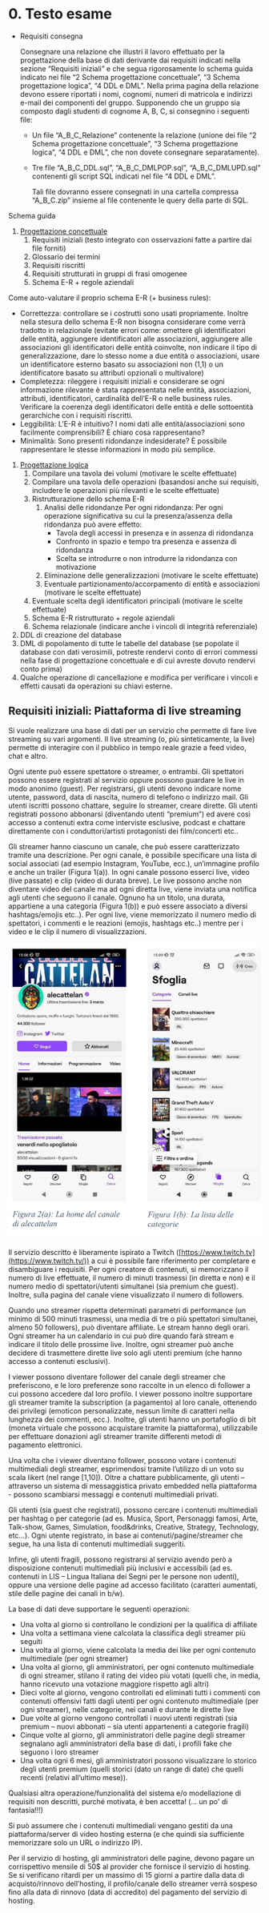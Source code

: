 # 0. Testo esame

- Requisiti consegna

    Consegnare una relazione che illustri il lavoro effettuato per la progettazione della base di dati derivante dai requisiti indicati nella sezione “Requisiti iniziali” e che segua rigorosamente lo schema guida indicato nei file “2 Schema progettazione concettuale”, “3 Schema progettazione logica”, “4 DDL e DML”. Nella prima pagina della relazione devono essere riportati i nomi, cognomi, numeri di matricola e indirizzi e-mail dei componenti del gruppo.
    Supponendo che un gruppo sia composto dagli studenti di cognome A, B, C, si consegnino i
    seguenti file:

  - Un file “A_B_C_Relazione” contenente la relazione (unione dei file “2 Schema
    progettazione concettuale”, “3 Schema progettazione logica”, “4 DDL e DML”, che non
    dovete consegnare separatamente).
  - Tre file “A_B_C_DDL.sql”, “A_B_C_DMLPOP.sql”, “A_B_C_DMLUPD.sql”
    contenenti gli script SQL indicati nel file “4 DDL e DML”.

    Tali file dovranno essere consegnati in una cartella compressa “A_B_C.zip” insieme al file contenente le query della parte di SQL.

Schema guida

1. [Progettazione concettuale](/Exam/Progettazione_concettuale.md)
    1. Requisiti iniziali (testo integrato con osservazioni fatte a partire dai file forniti)
    2. Glossario dei termini
    3. Requisiti riscritti
    4. Requisiti strutturati in gruppi di frasi omogenee
    5. Schema E-R + regole aziendali

Come auto-valutare il proprio schema E-R (+ business rules):

- Correttezza: controllare se i costrutti sono usati propriamente. Inoltre nella stesura dello schema E-R non bisogna considerare come verrà tradotto in relazionale (evitate errori come: omettere gli identificatori delle entità, aggiungere identificatori alle associazioni, aggiungere alle associazioni gli identificatori delle entità coinvolte, non indicare il tipo di generalizzazione, dare lo stesso nome a due entità o associazioni, usare un identificatore esterno basato su associazioni non (1,1) o un identificatore basato su attributi opzionali o multivalore)
- Completezza: rileggere i requisiti iniziali e considerare se ogni informazione rilevante è stata rappresentata nelle entità, associazioni, attributi, identificatori, cardinalità dell’E-R o nelle business rules. Verificare la coerenza degli identificatori delle entità e delle sottoentità gerarchiche con i requisiti riscritti.
- Leggibilità: L’E-R è intuitivo? I nomi dati alle entità/associazioni sono facilmente comprensibili? È chiaro cosa rappresentano?
- Minimalità: Sono presenti ridondanze indesiderate? È possibile rappresentare le
stesse informazioni in modo più semplice.

1. [Progettazione logica](/Exam/Progettazione_logica.md)
    1. Compilare una tavola dei volumi (motivare le scelte effettuate)
    2. Compilare una tavola delle operazioni (basandosi anche sui requisiti, includere le operazioni più rilevanti e le scelte effettuate)
    3. Ristrutturazione dello schema E-R
        1. Analisi delle ridondanze
        Per ogni ridondanza:
        Per ogni operazione significativa su cui la presenza/assenza della ridondanza può avere effetto:
            - Tavola degli accessi in presenza e in assenza di ridondanza
            - Confronto in spazio e tempo tra presenza e assenza di ridondanza
            - Scelta se introdurre o non introdurre la ridondanza con motivazione
        2. Eliminazione delle generalizzazioni (motivare le scelte effettuate)
        3. Eventuale partizionamento/accorpamento di entità e associazioni (motivare le scelte effettuate)
    4. Eventuale scelta degli identificatori principali (motivare le scelte effettuate)
    5. Schema E-R ristrutturato + regole aziendali
    6. Schema relazionale (indicare anche i vincoli di integrità referenziale)
2. DDL di creazione del database
3. DML di popolamento di tutte le tabelle del database (se popolate il database con dati verosimili, potreste rendervi conto di errori commessi nella fase di progettazione concettuale e di cui avreste dovuto rendervi conto prima)
4. Qualche operazione di cancellazione e modifica per verificare i vincoli e effetti causati da operazioni su chiavi esterne.

## Requisiti iniziali: Piattaforma di live streaming

Si vuole realizzare una base di dati per un servizio che permette di fare live streaming su vari argomenti. Il live streaming (o, più sinteticamente, la live) permette di interagire con il pubblico in tempo reale grazie a feed video, chat e altro.

Ogni utente può essere spettatore o streamer, o entrambi. Gli spettatori possono essere registrati al
servizio oppure possono guardare le live in modo anonimo (guest). Per registrarsi, gli utenti devono
indicare nome utente, password, data di nascita, numero di telefono o indirizzo mail. Gli utenti iscritti possono chattare, seguire lo streamer, creare dirette. Gli utenti registrati possono abbonarsi
(diventando utenti “premium”) ed avere così accesso a contenuti extra come interviste esclusive,
podcast e chattare direttamente con i conduttori/artisti protagonisti dei film/concerti etc..

Gli streamer hanno ciascuno un canale, che può essere caratterizzato tramite una descrizione. Per
ogni canale, è possibile specificare una lista di social associati (ad esempio Instagram, YouTube,
ecc.), un’immagine profilo e anche un trailer (Figura 1(a)). In ogni canale possono esserci live, video
(live passate) e clip (video di durata breve). Le live possono anche non diventare video del canale ma ad ogni diretta live, viene inviata una notifica agli utenti che seguono il canale. Ognuno ha un titolo, una durata, appartiene a una categoria (Figura 1(b)) e può essere associato a diversi hashtags/emojis etc..). Per ogni live, viene memorizzato il numero medio di spettatori, i commenti e le reazioni (emojis, hashtags etc..) mentre per i video e le clip il numero di visualizzazioni.

![Untitled](/Exam/Images/Untitled.png)

Il servizio descritto è liberamente ispirato a Twitch ([https://www.twitch.tv](https://www.twitch.tv/)) a cui è possibile fare riferimento per completare e disambiguare i requisiti.
Per ogni creatore di contenuti, si memorizzano il numero di live effettuate, il numero di minuti trasmessi (in diretta e non) e il numero medio di spettatori/utenti simultanei (sia premium che guest). Inoltre, sulla pagina del canale viene visualizzato il numero di followers.

Quando uno streamer rispetta determinati parametri di performance (un minimo di 500 minuti trasmessi, una media di tre o più spettatori simultanei, almeno 50 followers), può diventare affiliate. Le stream hanno degli orari. Ogni streamer ha un calendario in cui può dire quando farà stream e indicare il titolo delle prossime live. Inoltre, ogni streamer può anche decidere di trasmettere dirette live solo agli utenti premium (che hanno accesso a contenuti esclusivi).

I viewer possono diventare follower del canale degli streamer che preferiscono, e le loro preferenze sono raccolte in un elenco di follower a cui possono accedere dal loro profilo. I viewer possono inoltre supportare gli streamer tramite la subscription (a pagamento) al loro canale, ottenendo dei privilegi (emoticon personalizzate, nessun limite di caratteri nella lunghezza dei commenti, ecc.). Inoltre, gli utenti hanno un portafoglio di bit (moneta virtuale che possono acquistare tramite la piattaforma), utilizzabile per effettuare donazioni agli streamer tramite differenti metodi di pagamento elettronici.

Una volta che i viewer diventano follower, possono votare i contenuti multimediali degli streamer, esprimendosi tramite l’utilizzo di un voto su scala likert (nel range [1,10]). Oltre a chattare pubblicamente, gli utenti – attraverso un sistema di messaggistica privato embedded nella piattaforma - possono scambiarsi messaggi e contenuti multimediali privati.

Gli utenti (sia guest che registrati), possono cercare i contenuti multimediali per hashtag o per categorie (ad es. Musica, Sport, Personaggi famosi, Arte, Talk-show, Games, Simulation, food&drinks, Creative, Strategy, Technology, etc…). Ogni utente registrato, in base ai contenuti/pagine/streamer che segue, ha una lista di contenuti multimediali suggeriti.

Infine, gli utenti fragili, possono registrarsi al servizio avendo però a disposizione contenuti multimediali più inclusivi e accessibili (ad es. contenuti in LIS – Lingua Italiana dei Segni per le persone non udenti), oppure una versione delle pagine ad accesso facilitato (caratteri aumentati, stile delle pagine dei canali in b/w).

La base di dati deve supportare le seguenti operazioni:

- Una volta al giorno si controllano le condizioni per la qualifica di affiliate
- Una volta a settimana viene calcolata la classifica degli streamer più seguiti
- Una volta al giorno, viene calcolata la media dei like per ogni contenuto multimediale (per ogni streamer)
- Una volta al giorno, gli amministratori, per ogni contenuto multimediale di ogni streamer, stilano il rating dei video più votati (quelli che, in media, hanno ricevuto una votazione maggiore rispetto agli altri)
- Dieci volte al giorno, vengono controllati ed eliminati tutti i commenti con contenuti offensivi fatti dagli utenti per ogni contenuto multimediale (per ogni streamer), nelle categorie, nei canali e durante le dirette live
- Due volte al giorno vengono controllati i nuovi utenti registrati (sia premium – nuovi abbonati – sia utenti appartenenti a categorie fragili)
- Cinque volte al giorno, gli amministratori delle pagine degli streamer segnalano agli amministratori della base di dati, i profili fake che seguono i loro streamer
- Una volta ogni 6 mesi, gli amministratori possono visualizzare lo storico degli utenti premium (quelli storici (dato un range di date) che quelli recenti (relativi all’ultimo mese)).

Qualsiasi altra operazione/funzionalità del sistema e/o modellazione di requisiti non descritti, purché motivata, è ben accetta! (… un po' di fantasia!!!)

Si può assumere che i contenuti multimediali vengano gestiti da una piattaforma/server di video hosting esterna (e che quindi sia sufficiente memorizzare solo un URL o indirizzo IP).

Per il servizio di hosting, gli amministratori delle pagine, devono pagare un corrispettivo mensile di 50$ al provider che fornisce il servizio di hosting. Se si verificano ritardi per un massimo di 15 giorni a partire dalla data di acquisto/rinnovo dell’hosting, il profilo/canale dello streamer verrà sospeso fino alla data di rinnovo (data di accredito) del pagamento del servizio di hosting.
